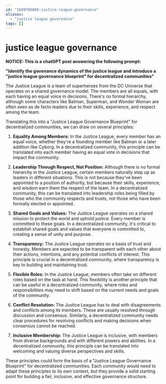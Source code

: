 ```yaml
---
id: "1689706880-justice-league-governance"
aliases:
  - "justice league governance"
tags: []
---
```


# justice league governance
**NOTICE: This is a chatGPT post answering the following prompt:**

**"Identify the govenance dynamics of the justice league and introduce a "justice league governance blueprint" for decentralized communities"**



The Justice League is a team of superheroes from the DC Universe that operates on a shared governance model. The members are all equals, with each having an equal voice in decisions. There's no formal hierarchy, although some characters like Batman, Superman, and Wonder Woman are often seen as de facto leaders due to their skills, experience, and respect among the team.

Translating this into a "Justice League Governance Blueprint" for decentralized communities, we can draw on several principles:

1. **Equality Among Members:** In the Justice League, every member has an equal voice, whether they're a founding member like Batman or a later addition like Cyborg. In a decentralized community, this principle can be translated into each member having an equal vote in decisions that impact the community.

2. **Leadership Through Respect, Not Position:** Although there is no formal hierarchy in the Justice League, certain members naturally step up as leaders in different situations. This is not because they've been appointed to a position of authority, but because their skills, experience, and wisdom earn them the respect of the team. In a decentralized community, this can be translated into leadership roles being filled by those who the community respects and trusts, not those who have been formally elected or appointed.

3. **Shared Goals and Values:** The Justice League operates on a shared mission to protect the world and uphold justice. Every member is committed to these goals. In a decentralized community, it's critical to establish shared goals and values that everyone is committed to, creating a sense of unity and purpose.

4. **Transparency:** The Justice League operates on a basis of trust and honesty. Members are expected to be transparent with each other about their actions, intentions, and any potential conflicts of interest. This principle is crucial in a decentralized community, where transparency is key to building and maintaining trust.

5. **Flexible Roles:** In the Justice League, members often take on different roles based on the task at hand. This flexibility is another principle that can be useful in a decentralized community, where roles and responsibilities may need to shift based on the current needs and goals of the community.

6. **Conflict Resolution:** The Justice League has to deal with disagreements and conflicts among its members. These are usually resolved through discussion and consensus. Similarly, a decentralized community needs clear procedures for resolving conflicts and making decisions when consensus cannot be reached.

7. **Inclusive Membership:** The Justice League is inclusive, with members from diverse backgrounds and with different powers and abilities. In a decentralized community, this principle can be translated into welcoming and valuing diverse perspectives and skills.

These principles could form the basis of a "Justice League Governance Blueprint" for decentralized communities. Each community would need to adapt these principles to its own context, but they provide a solid starting point for building a fair, inclusive, and effective governance structure.

